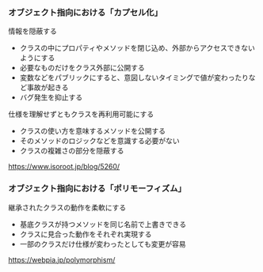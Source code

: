 ### オブジェクト指向における「カプセル化」

情報を隠蔽する

- クラスの中にプロパティやメソッドを閉じ込め、外部からアクセスできないようにする
- 必要なものだけをクラス外部に公開する
- 変数などをパブリックにすると、意図しないタイミングで値が変わったりなど事故が起きる
- バグ発生を抑止する

仕様を理解せずともクラスを再利用可能にする

- クラスの使い方を意味するメソッドを公開する
- そのメソッドのロジックなどを意識する必要がない
- クラスの複雑さの部分を隠蔽する

https://www.isoroot.jp/blog/5260/

### オブジェクト指向における「ポリモーフィズム」

継承されたクラスの動作を柔軟にする

- 基底クラスが持つメソッドを同じ名前で上書きできる
- クラスに見合った動作をそれぞれ実現する
- 一部のクラスだけ仕様が変わったとしても変更が容易

https://webpia.jp/polymorphism/
